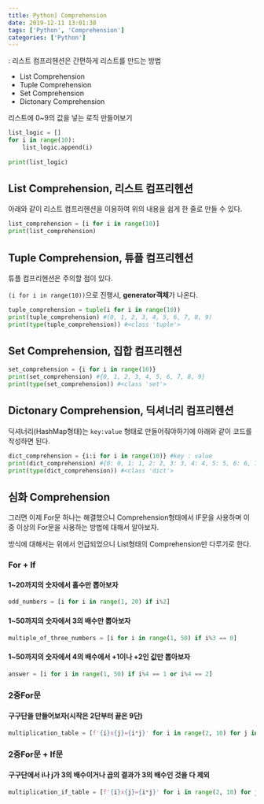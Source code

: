 ```yaml
---
title: Python] Comprehension
date: 2019-12-11 13:01:38
tags: ['Python', 'Comprehension']
categories: ['Python']
---
```


:  리스트 컴프리헨션은 간편하게 리스트를 만드는 방법 

- List Comprehension
- Tuple Comprehension
- Set Comprehension
- Dictonary Comprehension



 리스트에 0~9의 값을 넣는 로직 만들어보기

```python
list_logic = []
for i in range(10):
    list_logic.append(i)
    
print(list_logic)
```



## List Comprehension, 리스트 컴프리헨션

아래와 같이 리스트 컴프리헨션을 이용하여 위의 내용을 쉽게 한 줄로 만들 수 있다.

```python
list_comprehension = [i for i in range(10)]
print(list_comprehension)
```



## Tuple Comprehension, 튜플 컴프리헨션

튜플 컴프리헨션은 주의할 점이 있다. 

`(i for i in range(10))`으로 진행시, **generator객체**가 나온다.

```python
tuple_comprehension = tuple(i for i in range(10))
print(tuple_comprehension) #(0, 1, 2, 3, 4, 5, 6, 7, 8, 9)
print(type(tuple_comprehension)) #<class 'tuple'>
```





## Set Comprehension, 집합 컴프리헨션

```python
set_comprehension = {i for i in range(10)}
print(set_comprehension) #{0, 1, 2, 3, 4, 5, 6, 7, 8, 9}
print(type(set_comprehension)) #<class 'set'>
```





## Dictonary Comprehension, 딕셔너리 컴프리헨션

딕셔너리(HashMap형태)는 `key:value` 형태로 만들어줘야하기에 아래와 같이 코드를 작성하면 된다.

```python
dict_comprehension = {i:i for i in range(10)} #key : value
print(dict_comprehension) #{0: 0, 1: 1, 2: 2, 3: 3, 4: 4, 5: 5, 6: 6, 7: 7, 8: 8, 9: 9}
print(type(dict_comprehension)) #<class 'dict'>
```







## 심화 Comprehension

그러면 이제 For문 하나는 해결했으니 Comprehension형태에서 IF문을 사용하며 이중 이상의 For문을 사용하는 방법에 대해서 알아보자.

방식에 대해서는 위에서 언급되었으니 List형태의 Comprehension만 다루기로 한다.



### For + If

#### 1~20까지의 숫자에서  홀수만 뽑아보자

```python
odd_numbers = [i for i in range(1, 20) if i%2]
```



#### 1~50까지의 숫자에서 3의 배수만 뽑아보자

```python
multiple_of_three_numbers = [i for i in range(1, 50) if i%3 == 0]
```



#### 1~50까지의 숫자에서 4의 배수에서 +1이나 +2인 값만 뽑아보자

```python
answer = [i for i in range(1, 50) if i%4 == 1 or i%4 == 2]
```





### 2중For문

#### 구구단을 만들어보자(시작은 2단부터 끝은 9단)

```python
multiplication_table = [f'{i}x{j}={i*j}' for i in range(2, 10) for j in range(1, 10)]
```



### 2중For문 + If문

#### 구구단에서 i나 j가 3의 배수이거나 곱의 결과가 3의 배수인 것을 다 제외

```python
multiplication_if_table = [f'{i}x{j}={i*j}' for i in range(2, 10) for j in range(1, 10) if i%3 and j%3 and i*j%3]
```